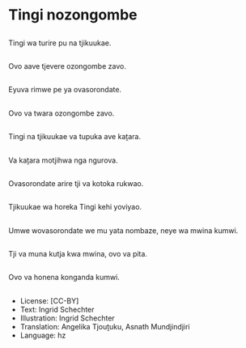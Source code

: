 # Tingi nozongombe

##
Tingi wa turire pu na tjikuukae.

##
Ovo aave tjevere ozongombe zavo.

##
Eyuva rimwe pe ya ovasorondate.

##
Ovo va twara ozongombe zavo.

##
Tingi na tjikuukae va tupuka ave kaṱara.

##
Va kaṱara motjihwa nga ngurova.

##
Ovasorondate arire tji va kotoka rukwao.

##
Tjikuukae wa horeka Tingi kehi yoviyao.

##
Umwe wovasorondate we mu yata nombaze, neye wa mwina kumwi.

##
Tji va muna kutja kwa mwina, ovo va pita.

##
Ovo va honena konganda kumwi.

##
* License: [CC-BY]
* Text: Ingrid Schechter
* Illustration: Ingrid Schechter
* Translation: Angelika Tjouṱuku, Asnath Mundjindjiri
* Language: hz
